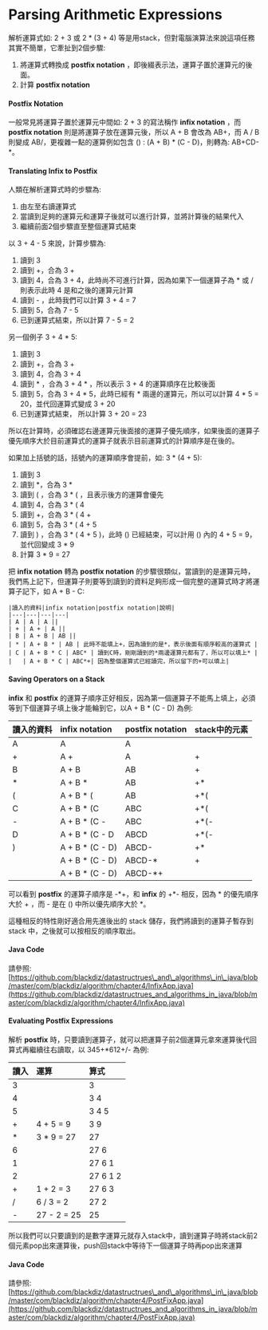 # Parsing Arithmetic Expressions

解析運算式如: 2 + 3 或 2 \* \(3 + 4\) 等是用stack，但對電腦演算法來說這項任務其實不簡單，它牽扯到2個步驟:

1. 將運算式轉換成 **postfix notation** ，即後綴表示法，運算子置於運算元的後面。
2. 計算 **postfix notation**

#### Postfix Notation

一般常見將運算子置於運算元中間如: 2 + 3 的寫法稱作 **infix notation** ，而 **postfix notation** 則是將運算子放在運算元後，所以 A + B 會改為 AB+，而 A / B 則變成 AB/，更複雜一點的運算例如包含 \(\) : \(A + B\) \* \(C - D\)，則轉為: AB+CD-\*。

#### Translating Infix to Postfix

人類在解析運算式時的步驟為:

1. 由左至右讀運算式
2. 當讀到足夠的運算元和運算子後就可以進行計算，並將計算後的結果代入
3. 繼續前面2個步驟直至整個運算式結束

以 3 + 4 - 5 來說，計算步驟為:

1. 讀到 3
2. 讀到 +，合為 3 +
3. 讀到 4，合為 3 + 4，此時尚不可進行計算，因為如果下一個運算子為 \* 或 / 則表示此時 4 是和之後的運算元計算
4. 讀到 - ，此時我們可以計算 3 + 4 = 7
5. 讀到 5，合為 7 - 5
6. 已到運算式結束，所以計算 7 - 5 = 2

另一個例子 3  + 4 \* 5:

1. 讀到 3
2. 讀到 +，合為 3 +
3. 讀到 4，合為 3 + 4
4. 讀到 \* ，合為 3 + 4 \* ，所以表示 3 + 4 的運算順序在比較後面
5. 讀到 5，合為 3 + 4 \* 5，此時已經有 \* 兩邊的運算元，所以可以計算 4 \* 5 = 20，並代回運算式變成 3 + 20
6. 已到運算式結束， 所以計算 3 + 20 = 23

所以在計算時，必須確認右邊運算元後面接的運算子優先順序，如果後面的運算子優先順序大於目前運算式的運算子就表示目前運算式的計算順序是在後的。

如果加上括號的話，括號內的運算順序會提前，如: 3 \* \(4 + 5\):

1. 讀到 3
2. 讀到 \*，合為 3 \*
3. 讀到 \( ，合為 3 \* \( ，且表示後方的運算會優先
4. 讀到 4，合為 3 \* \( 4
5. 讀到 +，合為 3 \* \( 4 +
6. 讀到 5，合為 3 \* \( 4 + 5
7. 讀到 \) ，合為 3 \* \( 4 + 5 \)，此時 \(\) 已經結束，可以計用 \(\) 內的 4 + 5 = 9，並代回變成 3 \* 9
8. 計算 3 \* 9 = 27

把 **infix notation** 轉為 **postfix notation** 的步驟很類似，當讀到的是運算元時，我們馬上記下，但運算子則要等到讀到的資料足夠形成一個完整的運算式時才將運算子記下，如 A + B - C:



```text
|讀入的資料|infix notation|postfix notation|說明|
|---|---|---|---|
| A | A | A ||
| + | A + | A ||
| B | A + B | AB ||
| * | A + B * | AB | 此時不能填上+，因為讀到的是*，表示後面有順序較高的運算式 |
| C | A + B * C | ABC* | 讀到C時，剛剛讀到的*兩邊運算元都有了，所以可以填上* |
|   | A + B * C | ABC*+| 因為整個運算式已經讀完，所以留下的+可以填上|
```

#### Saving Operators on a Stack

**infix** 和 **postfix** 的運算子順序正好相反，因為第一個運算子不能馬上填上，必須等到下個運算子填上後才能輪到它，以A + B \* \(C - D\) 為例:

| 讀入的資料 | infix notation | postfix notation | stack中的元素 |
| :--- | :--- | :--- | :--- |
| A | A | A |  |
| + | A + | A | + |
| B | A + B | AB | + |
| \* | A + B \* | AB | +\* |
| \( | A + B \* \( | AB | +\*\( |
| C | A + B \* \(C | ABC | +\*\( |
| - | A + B \* \(C - | ABC | +\*\(- |
| D | A + B \* \(C - D | ABCD | +\*\(- |
| \) | A + B \* \(C - D\) | ABCD- | +\* |
|  | A + B \* \(C - D\) | ABCD-\* | + |
|  | A + B \* \(C - D\) | ABCD-\*+ |  |

可以看到 **postfix** 的運算子順序是 -\*+，和 **infix** 的 +\*- 相反，因為 \* 的優先順序大於 + ，而 - 是在 \(\) 中所以優先順序大於 \*。

這種相反的特性剛好適合用先進後出的 stack 儲存，我們將讀到的運算子暫存到 stack 中，之後就可以按相反的順序取出。

#### Java Code

請參照: [https://github.com/blackdiz/datastructrues\_and\_algorithms\_in\_java/blob/master/com/blackdiz/algorithm/chapter4/InfixApp.java](https://github.com/blackdiz/datastructrues_and_algorithms_in_java/blob/master/com/blackdiz/algorithm/chapter4/InfixApp.java)

#### Evaluating Postfix Expressions

解析 **postfix** 時，只要讀到運算子，就可以把運算子前2個運算元拿來運算後代回算式再繼續往右讀取，以 345+\*612+/- 為例:

| 讀入 | 運算 | 算式 |
| :--- | :--- | :--- |
| 3 |  | 3 |
| 4 |  | 3 4 |
| 5 |  | 3 4 5 |
| + | 4 + 5 = 9 | 3 9 |
| \* | 3 \* 9 = 27 | 27 |
| 6 |  | 27 6 |
| 1 |  | 27 6 1 |
| 2 |  | 27 6 1 2 |
| + | 1 + 2 = 3 | 27 6 3 |
| / | 6 / 3 = 2 | 27 2 |
| - | 27 - 2 = 25 | 25 |

所以我們可以只要讀到的是數字運算元就存入stack中，讀到運算子時將stack前2個元素pop出來運算後，push回stack中等待下一個運算子時再pop出來運算

#### Java Code

請參照: [https://github.com/blackdiz/datastructrues\_and\_algorithms\_in\_java/blob/master/com/blackdiz/algorithm/chapter4/PostFixApp.java](https://github.com/blackdiz/datastructrues_and_algorithms_in_java/blob/master/com/blackdiz/algorithm/chapter4/PostFixApp.java)

